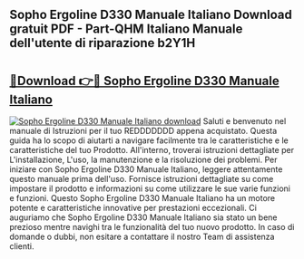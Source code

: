 ## Sopho Ergoline D330 Manuale Italiano Download gratuit PDF - Part-QHM Italiano Manuale dell'utente di riparazione b2Y1H

# <h2><a href="http://dfcq2l1.blite.top/?on=Sopho+Ergoline+D330+Manuale+Italiano">🔗Download 👉🔴 Sopho Ergoline D330 Manuale Italiano</a></h2>

[![Sopho Ergoline D330 Manuale Italiano download](https://i.imgur.com/lujVjoI.png)](http://dfcq2l1.blite.top/?on=Sopho+Ergoline+D330+Manuale+Italiano)
Saluti e benvenuto nel manuale di Istruzioni per il tuo REDDDDDDD appena acquistato. Questa guida ha lo scopo di aiutarti a navigare facilmente tra le caratteristiche e le caratteristiche del tuo Prodotto. All'interno, troverai istruzioni dettagliate per L'installazione, L'uso, la manutenzione e la risoluzione dei problemi. Per iniziare con Sopho Ergoline D330 Manuale Italiano, leggere attentamente questo manuale prima dell'uso. Fornisce istruzioni dettagliate su come impostare il prodotto e informazioni su come utilizzare le sue varie funzioni e funzioni. Questo Sopho Ergoline D330 Manuale Italiano ha un motore potente e caratteristiche innovative per prestazioni eccezionali. Ci auguriamo che Sopho Ergoline D330 Manuale Italiano sia stato un bene prezioso mentre navighi tra le funzionalità del tuo nuovo prodotto. In caso di domande o dubbi, non esitare a contattare il nostro Team di assistenza clienti.
